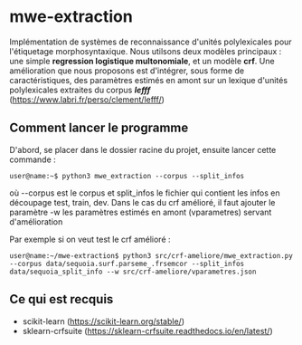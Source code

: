 # mwe-extraction
Implémentation de systèmes de reconnaissance d'unités polylexicales pour l'étiquetage morphosyntaxique. Nous utilsons deux modèles principaux : une simple **regression logistique multonomiale**, et un modèle **crf**. Une amélioration que nous proposons est d'intégrer, sous forme de caractéristiques, des paramètres estimés en amont sur un lexique d'unités polylexicales extraites du corpus **_lefff_** (https://www.labri.fr/perso/clement/lefff/)

## Comment lancer le programme

D'abord, se placer dans le dossier racine du projet, ensuite lancer cette commande :

```console
user@name:~$ python3 mwe_extraction --corpus --split_infos
```

où --corpus est le corpus et split_infos le fichier qui contient les infos en découpage test, train, dev. Dans le cas du crf amélioré, il faut ajouter le paramètre -w les paramètres estimés en amont (vparametres) servant d'amélioration

Par exemple si on veut test le crf amélioré :

```console
user@name:~/mwe-extraction$ python3 src/crf-ameliore/mwe_extraction.py --corpus data/sequoia.surf.parseme_.frsemcor --split_infos data/sequoia_split_info --w src/crf-ameliore/vparametres.json 
```

## Ce qui est recquis
* scikit-learn (https://scikit-learn.org/stable/)
* sklearn-crfsuite (https://sklearn-crfsuite.readthedocs.io/en/latest/)
